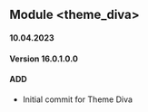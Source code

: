 ## Module <theme_diva>

#### 10.04.2023
#### Version 16.0.1.0.0
#### ADD
- Initial commit for Theme Diva